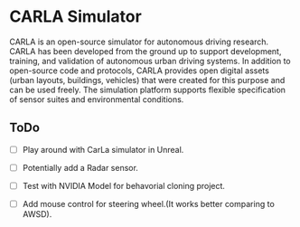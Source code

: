 CARLA Simulator
===============
CARLA is an open-source simulator for autonomous driving research. CARLA has
been developed from the ground up to support development, training, and
validation of autonomous urban driving systems. In addition to open-source code
and protocols, CARLA provides open digital assets (urban layouts, buildings,
vehicles) that were created for this purpose and can be used freely. The
simulation platform supports flexible specification of sensor suites and
environmental conditions.

ToDo
-------
- [ ] Play around with CarLa simulator in Unreal.
- [ ] Potentially add a Radar sensor.
- [ ] Test with NVIDIA Model for behavorial cloning project.
- [ ] Add mouse control for steering wheel.(It works better comparing to AWSD). 


